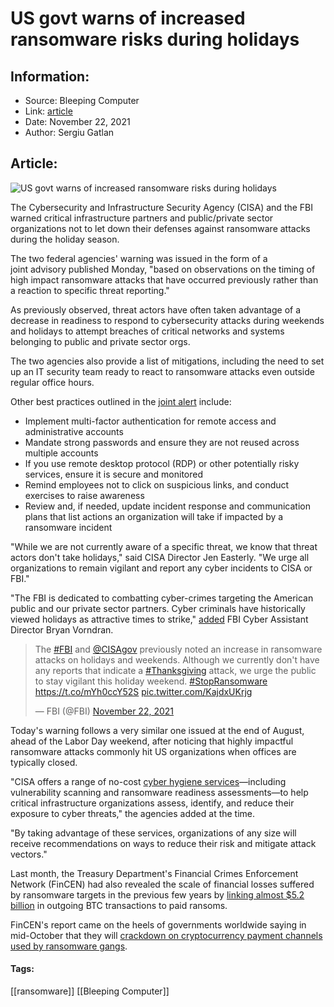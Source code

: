 # US govt warns of increased ransomware risks during holidays
### 

## Information:
+ Source: Bleeping Computer
+ Link: [article](https://www.bleepingcomputer.com/news/security/us-govt-warns-of-increased-ransomware-risks-during-holidays/)
+ Date: November 22, 2021
+ Author: Sergiu Gatlan


## Article:
![US govt warns of increased ransomware risks during holidays](https://www.bleepstatic.com/content/hl-images/2021/11/22/Ransomware.jpg)


The Cybersecurity and Infrastructure Security Agency (CISA) and the FBI warned critical infrastructure partners and public/private sector organizations not to let down their defenses against ransomware attacks during the holiday season.


The two federal agencies' warning was issued in the form of a joint advisory published Monday, "based on observations on the timing of high impact ransomware attacks that have occurred previously rather than a reaction to specific threat reporting."


As previously observed, threat actors have often taken advantage of a decrease in readiness to respond to cybersecurity attacks during weekends and holidays to attempt breaches of critical networks and systems belonging to public and private sector orgs.


The two agencies also provide a list of mitigations, including the need to set up an IT security team ready to react to ransomware attacks even outside regular office hours.


Other best practices outlined in the [joint alert](https://us-cert.cisa.gov/ncas/current-activity/2021/11/22/reminder-critical-infrastructure-stay-vigilant-against-threats) include:


* Implement multi-factor authentication for remote access and administrative accounts
* Mandate strong passwords and ensure they are not reused across multiple accounts
* If you use remote desktop protocol (RDP) or other potentially risky services, ensure it is secure and monitored
* Remind employees not to click on suspicious links, and conduct exercises to raise awareness
* Review and, if needed, update incident response and communication plans that list actions an organization will take if impacted by a ransomware incident


"While we are not currently aware of a specific threat, we know that threat actors don't take holidays," said CISA Director Jen Easterly. "We urge all organizations to remain vigilant and report any cyber incidents to CISA or FBI."


"The FBI is dedicated to combatting cyber-crimes targeting the American public and our private sector partners. Cyber criminals have historically viewed holidays as attractive times to strike," [added](http://www.cisa.gov/news/2021/11/22/cisa-and-fbi-urge-organizations-remain-vigilant-ransomware-and-cyber-threats) FBI Cyber Assistant Director Bryan Vorndran. 




> 
> The [#FBI](https://twitter.com/hashtag/FBI?src=hash&ref_src=twsrc%5Etfw) and [@CISAgov](https://twitter.com/CISAgov?ref_src=twsrc%5Etfw) previously noted an increase in ransomware attacks on holidays and weekends. Although we currently don't have any reports that indicate a [#Thanksgiving](https://twitter.com/hashtag/Thanksgiving?src=hash&ref_src=twsrc%5Etfw) attack, we urge the public to stay vigilant this holiday weekend. [#StopRansomware](https://twitter.com/hashtag/StopRansomware?src=hash&ref_src=twsrc%5Etfw) <https://t.co/mYh0ccY52S> [pic.twitter.com/KajdxUKrjg](https://t.co/KajdxUKrjg)
> 
> 
> — FBI (@FBI) [November 22, 2021](https://twitter.com/FBI/status/1462805595778699266?ref_src=twsrc%5Etfw)


Today's warning follows a very similar one issued at the end of August, ahead of the Labor Day weekend, after noticing that highly impactful ransomware attacks commonly hit US organizations when offices are typically closed.


"CISA offers a range of no-cost [cyber hygiene services](https://www.cisa.gov/cyber-hygiene-services)—including vulnerability scanning and ransomware readiness assessments—to help critical infrastructure organizations assess, identify, and reduce their exposure to cyber threats," the agencies added at the time.


"By taking advantage of these services, organizations of any size will receive recommendations on ways to reduce their risk and mitigate attack vectors."


Last month, the Treasury Department's Financial Crimes Enforcement Network (FinCEN) had also revealed the scale of financial losses suffered by ransomware targets in the previous few years by [linking almost $5.2 billion](https://www.bleepingcomputer.com/news/security/us-links-52-billion-worth-of-bitcoin-transactions-to-ransomware/) in outgoing BTC transactions to paid ransoms.


FinCEN's report came on the heels of governments worldwide saying in mid-October that they will [crackdown on cryptocurrency payment channels used by ransomware gangs](https://www.bleepingcomputer.com/news/security/governments-worldwide-to-crack-down-on-ransomware-payment-channels/).




#### Tags:
[[ransomware]] [[Bleeping Computer]]
